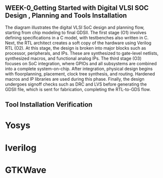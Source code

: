 ## WEEK-0_Getting Started with Digital VLSI SOC Design , Planning and Tools Installation
The diagram illustrates the digital VLSI SoC design and planning flow, starting from chip modeling to final GDSII. The first stage (O1) involves defining specifications in a C model, with testbenches also written in C. Next, the RTL architect creates a soft copy of the hardware using Verilog RTL (O2). At this stage, the design is broken into major blocks such as processor, peripherals, and IPs. These are synthesized to gate-level netlists, synthesized macros, and functional analog IPs. The third stage (O3) focuses on SoC integration, where GPIOs and all subsystems are combined into a complete system-on-chip. After integration, physical design begins with floorplanning, placement, clock tree synthesis, and routing. Hardened macros and IP libraries are used during this phase. Finally, the design undergoes signoff checks such as DRC and LVS before generating the GDSII file, which is sent for fabrication, completing the RTL-to-GDS flow.

## Tool Installation Verification
# Yosys


# Iverilog


# GTKWave
